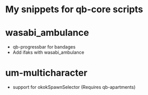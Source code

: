 # My snippets for qb-core scripts

# wasabi_ambulance

- qb-progressbar for bandages
- Add ifaks with wasabi_ambulance

# um-multicharacter
- support for okokSpawnSelector (Requires qb-apartments)

